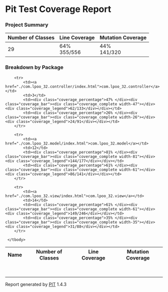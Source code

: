 <!DOCTYPE html>
<html>
<head>
    <link rel="stylesheet" type="text/css" href="style.css">
</head>
<body>

<h1>Pit Test Coverage Report</h1>

<h3>Project Summary</h3>
<table>
    <thead>
        <tr>
            <th>Number of Classes</th>
            <th>Line Coverage</th>
            <th>Mutation Coverage</th>
        </tr>
    </thead>
    <tbody>
        <tr>
            <td>29</td>
            <td>64% <div class="coverage_bar"><div class="coverage_complete width-64"></div><div class="coverage_legend">355/556</div></div></td>
            <td>44% <div class="coverage_bar"><div class="coverage_complete width-44"></div><div class="coverage_legend">141/320</div></div></td>
        </tr>
    </tbody>
</table>


<h3>Breakdown by Package</h3>
<table>
    <thead>
        <tr>
            <th>Name</th>
            <th>Number of Classes</th>
            <th>Line Coverage</th>
            <th>Mutation Coverage</th>
        </tr>
    </thead>
    <tbody>

        <tr>
            <td><a href="./com.lpoo_32.controller/index.html">com.lpoo_32.controller</a></td>
            <td>3</td>
            <td><div class="coverage_percentage">47% </div><div class="coverage_bar"><div class="coverage_complete width-47"></div><div class="coverage_legend">62/133</div></div></td>
            <td><div class="coverage_percentage">26% </div><div class="coverage_bar"><div class="coverage_complete width-26"></div><div class="coverage_legend">24/91</div></div></td>
        </tr>

        <tr>
            <td><a href="./com.lpoo_32.model/index.html">com.lpoo_32.model</a></td>
            <td>12</td>
            <td><div class="coverage_percentage">81% </div><div class="coverage_bar"><div class="coverage_complete width-81"></div><div class="coverage_legend">144/177</div></div></td>
            <td><div class="coverage_percentage">61% </div><div class="coverage_bar"><div class="coverage_complete width-61"></div><div class="coverage_legend">86/141</div></div></td>
        </tr>

        <tr>
            <td><a href="./com.lpoo_32.view/index.html">com.lpoo_32.view</a></td>
            <td>14</td>
            <td><div class="coverage_percentage">61% </div><div class="coverage_bar"><div class="coverage_complete width-61"></div><div class="coverage_legend">149/246</div></div></td>
            <td><div class="coverage_percentage">35% </div><div class="coverage_bar"><div class="coverage_complete width-35"></div><div class="coverage_legend">31/88</div></div></td>
        </tr>

     </tbody>
</table>
<br/>



<hr/>

Report generated by <a href='http://pitest.org'>PIT</a> 1.4.3

</body>
</html>